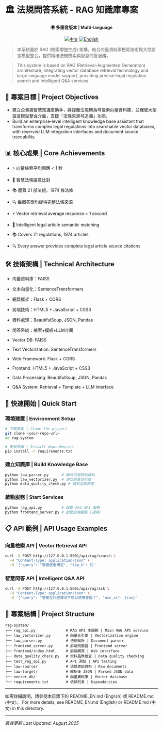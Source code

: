 # 🏛️ 法規問答系統 - RAG 知識庫專案

<div align="center">

**🌍 多語言版本 | Multi-language**

[![中文](https://img.shields.io/badge/語言-中文-red.svg)](README.md)
[![English](https://img.shields.io/badge/Language-English-blue.svg)](README_EN.md)

</div>

> 本系統基於 RAG (檢索增強生成) 架構，結合向量資料庫檢索技術與大型語言模型整合，提供精確法規檢索與智慧問答服務。

> This system is based on RAG (Retrieval-Augmented Generation) architecture, integrating vector database retrieval technology and large language model support, providing precise legal regulation search and intelligent Q&A services.

## 🎯 專案目標 | Project Objectives

- 建立企業級智慧知識庫助手，將複雜法規轉為可檢索向量資料庫，並保留大型語言模型整合介面，支援「法條來源可追溯」功能。
- Build an enterprise-level intelligent knowledge base assistant that transforms complex legal regulations into searchable vector databases, with reserved LLM integration interfaces and document source traceability.

## 📊 核心成果 | Core Achievements

- ⚡ 向量檢索平均回應 < 1 秒
- 🎯 智慧法條語意比對
- 📚 覆蓋 21 部法規，1974 條法條
- 🔍 每個答案均提供完整法條來源

- ⚡ Vector retrieval average response < 1 second
- 🎯 Intelligent legal article semantic matching
- 📚 Covers 21 regulations, 1974 articles
- 🔍 Every answer provides complete legal article source citations

## 🛠️ 技術架構 | Technical Architecture

- 向量資料庫：FAISS
- 文本向量化：SentenceTransformers
- 網頁框架：Flask + CORS
- 前端技術：HTML5 + JavaScript + CSS3
- 資料處理：BeautifulSoup, JSON, Pandas
- 問答系統：檢索+模板+LLM介面

- Vector DB: FAISS
- Text Vectorization: SentenceTransformers
- Web Framework: Flask + CORS
- Frontend: HTML5 + JavaScript + CSS3
- Data Processing: BeautifulSoup, JSON, Pandas
- Q&A System: Retrieval + Template + LLM interface

## 🚀 快速開始 | Quick Start

### 環境建置 | Environment Setup
```bash
# 下載專案 | Clone the project
git clone <your-repo-url>
cd rag-system

# 安裝依賴 | Install dependencies
pip install -r requirements.txt
```

### 建立知識庫 | Build Knowledge Base
```bash
python law_parser.py      # 解析法規原始資料
python law_vectorizer.py  # 建立向量資料庫
python data_quality_check.py # 資料品質檢查
```

### 啟動服務 | Start Services
```bash
python rag_api.py         # 啟動 RAG API 服務
python frontend_server.py # 啟動前端服務 (選用)
```

## 📋 API 範例 | API Usage Examples

### 向量檢索 API | Vector Retrieval API
```bash
curl -X POST http://127.0.0.1:5001/api/rag/search \
  -H "Content-Type: application/json" \
  -d '{"query": "警棍使用規定", "top_k": 5}'
```

### 智慧問答 API | Intelligent Q&A API
```bash
curl -X POST http://127.0.0.1:5001/api/rag/ask \
  -H "Content-Type: application/json" \
  -d '{"query": "警察在什麼情況下可以使用警棍？", "use_ai": true}'
```

## 📁 專案結構 | Project Structure

```
rag-system/
├── rag_api.py              # RAG API 主服務 | Main RAG API service
├── law_vectorizer.py       # 向量化引擎 | Vectorization engine
├── law_parser.py           # 法規解析 | Document parser
├── frontend_server.py      # 前端伺服器 | Frontend server
├── frontend/index.html     # 前端網頁 | Web interface
├── data_quality_check.py   # 資料品質檢查 | Data quality checking
├── test_rag_api.py         # API 測試 | API testing
├── law-source/             # 法規原始資料 | Raw documents
├── law-target/             # 解析後 JSON | Parsed JSON data
├── vector_db/              # 向量資料庫 | Vector database
└── requirements.txt        # 依賴列表 | Dependencies
```

---

如需詳細說明，請參閱本目錄下的 README_EN.md (English) 或 README.md (中文)。
For more details, see README_EN.md (English) or README.md (中文) in this directory.

---
*最後更新 Last Updated: August 2025*
